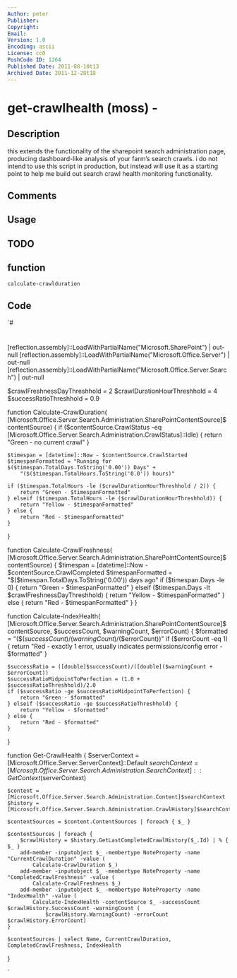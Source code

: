 ```yaml
---
Author: peter
Publisher: 
Copyright: 
Email: 
Version: 1.0
Encoding: ascii
License: cc0
PoshCode ID: 1264
Published Date: 2011-08-10t13
Archived Date: 2011-12-28t18
---
```


# get-crawlhealth (moss) - 

## Description

this extends the functionality of the sharepoint search administration page, producing dashboard-like analysis of your farm’s search crawls. i do not intend to use this script in production, but instead will use it as a starting point to help me build out search crawl health monitoring functionality.

## Comments



## Usage



## TODO



## function

`calculate-crawlduration`

## Code

`#
 #
 [reflection.assembly]::LoadWithPartialName("Microsoft.SharePoint") | out-null
 [reflection.assembly]::LoadWithPartialName("Microsoft.Office.Server") | out-null
 [reflection.assembly]::LoadWithPartialName("Microsoft.Office.Server.Search") | out-null
 
 $crawlFreshnessDayThreshhold = 2
 $crawlDurationHourThreshhold = 4
 $successRatioThreshhold = 0.9
 
 
 function Calculate-CrawlDuration(
 	[Microsoft.Office.Server.Search.Administration.SharePointContentSource]$contentSource)
 {
 	if ($contentSource.CrawlStatus -eq [Microsoft.Office.Server.Search.Administration.CrawlStatus]::Idle) {
 		return "Green - no current crawl"
 	}
 	
 	$timespan = [datetime]::Now - $contentSource.CrawlStarted
 	$timespanFormatted = "Running for $($timespan.TotalDays.ToString('0.00')) Days" + 
 		"($($timespan.TotalHours.ToString('0.0')) hours)"
 	
 	if ($timespan.TotalHours -le ($crawlDurationHourThreshhold / 2)) {
 		return "Green - $timespanFormatted"
 	} elseif ($timespan.TotalHours -le ($crawlDurationHourThreshhold)) {
 		return "Yellow - $timespanFormatted"
 	} else {
 		return "Red - $timespanFormatted"
 	}
 }
 
 
 function Calculate-CrawlFreshness(
 	[Microsoft.Office.Server.Search.Administration.SharePointContentSource]$contentSource)
 {
 	$timespan = [datetime]::Now - $contentSource.CrawlCompleted
 	$timespanFormatted = "$($timespan.TotalDays.ToString('0.00')) days ago"
 	if ($timespan.Days -le 0) {
 		return "Green - $timespanFormatted"
 	} elseif ($timespan.Days -lt $crawlFreshnessDayThreshhold) {
 		return "Yellow - $timespanFormatted"
 	} else {
 		return "Red - $timespanFormatted"
 	}
 }
 
 
 function Calculate-IndexHealth(
 	[Microsoft.Office.Server.Search.Administration.SharePointContentSource]$contentSource, 
 	$successCount, $warningCount, $errorCount)
 {
 	$formatted = "($($successCount)/$($warningCount)/$($errorCount))"
 	if ($errorCount -eq 1) {
 		return "Red - exactly 1 error, usually indicates permissions/config error - $formatted"
 	}
 	
 	$successRatio = ([double]$successCount)/([double]($warningCount + $errorCount))
 	$successRatioMidpointToPerfection = (1.0 + $successRatioThreshhold)/2.0
 	if ($successRatio -ge $successRatioMidpointToPerfection) {
 		return "Green - $formatted"
 	} elseif ($successRatio -ge $successRatioThreshhold) {
 		return "Yellow - $formatted"
 	} else {
 		return "Red - $formatted"
 	}
 }
 
 function Get-CrawlHealth
 {
 	$serverContext = [Microsoft.Office.Server.ServerContext]::Default
 	$searchContext = [Microsoft.Office.Server.Search.Administration.SearchContext]::GetContext($serverContext)
 
 	$content = [Microsoft.Office.Server.Search.Administration.Content]$searchContext
 	$history = [Microsoft.Office.Server.Search.Administration.CrawlHistory]$searchContext
 	
 	$contentSources = $content.ContentSources | foreach { $_ }
 	
 	$contentSources | foreach { 
 		$crawlHistory = $history.GetLastCompletedCrawlHistory($_.Id) | % { $_ }
 		add-member -inputobject $_ -membertype NoteProperty -name "CurrentCrawlDuration" -value (
 			Calculate-CrawlDuration $_)
 		add-member -inputobject $_ -membertype NoteProperty -name "CompletedCrawlFreshness" -value (
 			Calculate-CrawlFreshness $_)
 		add-member -inputobject $_ -membertype NoteProperty -name "IndexHealth" -value (
 			Calculate-IndexHealth -contentSource $_ -successCount $crawlHistory.SuccessCount -warningCount (
 				$crawlHistory.WarningCount) -errorCount $crawlHistory.ErrorCount)
 	}
 	
 	$contentSources | select Name, CurrentCrawlDuration, CompletedCrawlFreshness, IndexHealth
 }
 
 
 
`

